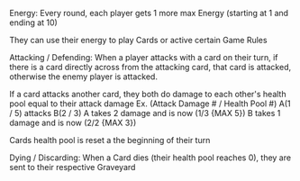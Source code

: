 
Energy:
Every round, each player gets 1 more max Energy (starting at 1 and ending at 10)

They can use their energy to play Cards or active certain Game Rules

Attacking / Defending:
When a player attacks with a card on their turn, if there is a card directly across from the attacking card, that card is attacked, otherwise the enemy player is attacked.

If a card attacks another card, they both do damage to each other's health pool equal to their attack damage
Ex.
	(Attack Damage # / Health Pool #)
	A(1 / 5) attacks B(2 / 3)
	A takes 2 damage and is now (1/3 {MAX 5})
	B takes 1 damage and is now (2/2 {MAX 3})

Cards health pool is reset a the beginning of their turn

Dying / Discarding:
When a Card dies (their health pool reaches 0), they are sent to their respective Graveyard

